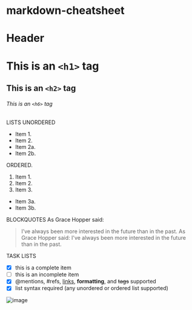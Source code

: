 # markdown-cheatsheet
  # Header
  # This is an ``<h1>`` tag
  ## This is an ``<h2>`` tag
  ###### This is an ``<h6>`` tag

  LISTS
 UNORDERED
* Item 1.  
* Item 2.  
 * Item 2a.  
 * Item 2b.  
 
 ORDERED.  
1. Item 1.   
2. Item 2.  
3. Item 3.  
 * Item 3a.  
 * Item 3b.  

BLOCKQUOTES
As Grace Hopper said:
> I’ve always been more interested
> in the future than in the past.
As Grace Hopper said:
 I've always been more interested
 in the future than in the past.

TASK LISTS
- [x] this is a complete item
- [ ] this is an incomplete item
- [x] @mentions, #refs, [links](), 
**formatting**, and <del>tags</del> 
supported
- [x] list syntax required (any 
unordered or ordered list supported)

 ![image](https://images.alphacoders.com/789/thumb-350-789452.jpg)


